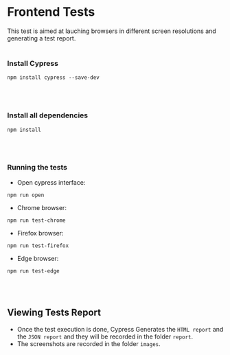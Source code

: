 # Frontend Tests 

This test is aimed at lauching browsers in different screen resolutions and generating a test report.
<br></br>


### Install Cypress

```
npm install cypress --save-dev
```
<br></br>


### Install all dependencies

```
npm install
```
<br></br>


### Running the tests

- Open cypress interface:
```
npm run open
```

- Chrome browser:
```
npm run test-chrome
```

- Firefox browser:
```
npm run test-firefox
```

- Edge browser:
```
npm run test-edge
```
<br></br>


## __Viewing Tests Report__

- Once the test execution is done, Cypress Generates the `HTML report` and the `JSON report` and they will be recorded in the folder `report`.
- The screenshots are recorded in the folder `images`.
